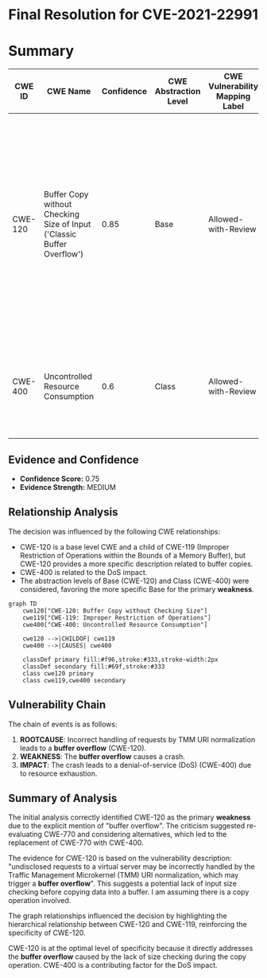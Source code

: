 # Final Resolution for CVE-2021-22991

# Summary
| CWE ID | CWE Name | Confidence | CWE Abstraction Level | CWE Vulnerability Mapping Label | CWE-Vulnerability Mapping Notes |
|---|---|---|---|---|---|
| CWE-120 | Buffer Copy without Checking Size of Input ('Classic Buffer Overflow') | 0.85 | Base | Allowed-with-Review | Primary CWE: The vulnerability description explicitly mentions a **buffer overflow** due to incorrect handling of requests by the Traffic Management Microkernel (TMM) URI normalization, suggesting a copy operation without proper size validation. |
| CWE-400 | Uncontrolled Resource Consumption | 0.6 | Class | Allowed-with-Review | Secondary CWE: The **buffer overflow** leading to a crash can exhaust resources, resulting in a DoS. |

## Evidence and Confidence

*   **Confidence Score:** 0.75
*   **Evidence Strength:** MEDIUM

## Relationship Analysis
The decision was influenced by the following CWE relationships:
  - CWE-120 is a base level CWE and a child of CWE-119 (Improper Restriction of Operations within the Bounds of a Memory Buffer), but CWE-120 provides a more specific description related to buffer copies.
  - CWE-400 is related to the DoS impact.
  - The abstraction levels of Base (CWE-120) and Class (CWE-400) were considered, favoring the more specific Base for the primary **weakness**.

```mermaid
graph TD
    cwe120["CWE-120: Buffer Copy without Checking Size"]
    cwe119["CWE-119: Improper Restriction of Operations"]
    cwe400["CWE-400: Uncontrolled Resource Consumption"]

    cwe120 -->|CHILDOF| cwe119
    cwe400 -->|CAUSES| cwe400
    
    classDef primary fill:#f96,stroke:#333,stroke-width:2px
    classDef secondary fill:#69f,stroke:#333
    class cwe120 primary
    class cwe119,cwe400 secondary
```

## Vulnerability Chain
The chain of events is as follows:
  1. **ROOTCAUSE**: Incorrect handling of requests by TMM URI normalization leads to a **buffer overflow** (CWE-120).
  2. **WEAKNESS**: The **buffer overflow** causes a crash.
  3. **IMPACT**: The crash leads to a denial-of-service (DoS) (CWE-400) due to resource exhaustion.

## Summary of Analysis
The initial analysis correctly identified CWE-120 as the primary **weakness** due to the explicit mention of "buffer overflow". The criticism suggested re-evaluating CWE-770 and considering alternatives, which led to the replacement of CWE-770 with CWE-400.

The evidence for CWE-120 is based on the vulnerability description: "undisclosed requests to a virtual server may be incorrectly handled by the Traffic Management Microkernel (TMM) URI normalization, which may trigger a **buffer overflow**". This suggests a potential lack of input size checking before copying data into a buffer. I am assuming there is a copy operation involved.

The graph relationships influenced the decision by highlighting the hierarchical relationship between CWE-120 and CWE-119, reinforcing the specificity of CWE-120.

CWE-120 is at the optimal level of specificity because it directly addresses the **buffer overflow** caused by the lack of size checking during the copy operation. CWE-400 is a contributing factor for the DoS impact.